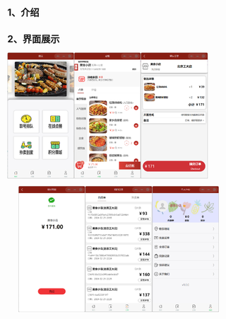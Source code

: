 ## 1、介绍





## 2、界面展示

<p float="center">
    <img src="README_zh-CN.assets/image-20240225174906746.png" width="30%"><img src="README_zh-CN.assets/image-20240225175220793.png" width="30%"><img src="README_zh-CN.assets/image-20240225175306466.png" width="30%">
</p>

<center>
    <img src="README_zh-CN.assets/image-20240225175739027.png" width="30%"><img src="README_zh-CN.assets/image-20240225175520118.png" width="30%"><img src="README_zh-CN.assets/image-20240225175640892.png" width="30%">
</center>



